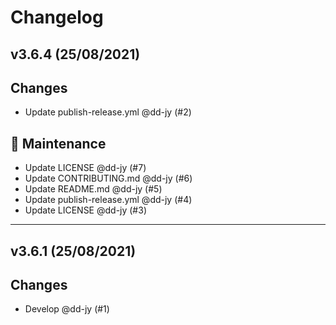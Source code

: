 # Changelog

## v3.6.4 (25/08/2021)
## Changes
- Update publish-release.yml @dd-jy (#2)

## 🔧 Maintenance

- Update LICENSE @dd-jy (#7)
- Update CONTRIBUTING.md @dd-jy (#6)
- Update README.md @dd-jy (#5)
- Update publish-release.yml @dd-jy (#4)
- Update LICENSE @dd-jy (#3)

---

## v3.6.1 (25/08/2021)
## Changes
- Develop @dd-jy (#1)
